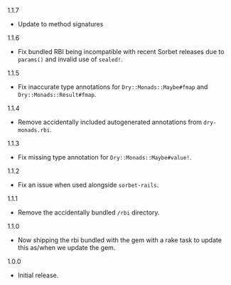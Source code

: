 1.1.7

* Update to method signatures

1.1.6

* Fix bundled RBI being incompatible with recent Sorbet releases due to `params()` and invalid use of `sealed!`.

1.1.5

* Fix inaccurate type annotations for `Dry::Monads::Maybe#fmap` and `Dry::Monads::Result#fmap`.

1.1.4

* Remove accidentally included autogenerated annotations from `dry-monads.rbi`.

1.1.3

* Fix missing type annotation for `Dry::Monads::Maybe#value!`.

1.1.2

* Fix an issue when used alongside `sorbet-rails`.

1.1.1

* Remove the accidentally bundled `/rbi` directory.

1.1.0

* Now shipping the rbi bundled with the gem with a rake task to update this as/when we update the gem.

1.0.0

* Initial release.
